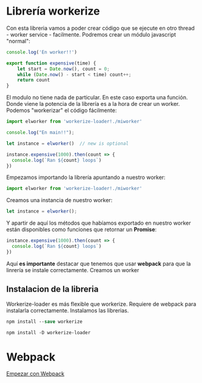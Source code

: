 # Librería workerize

Con esta libreria vamos a poder crear código que se ejecute en otro thread - worker service - facilmente. Podremos crear un módulo javascript "normal":

```js
console.log('En worker!!')

export function expensive(time) {
    let start = Date.now(), count = 0;
    while (Date.now() - start < time) count++;
    return count
}
```

El modulo no tiene nada de particular. En este caso exporta una función. Donde viene la potencia de la librería es a la hora de crear un worker. Podemos "workerizar" el código fácilmente:

```js
import elworker from 'workerize-loader!./miworker'

console.log("En main!!");

let instance = elworker()  // new is optional

instance.expensive(1000).then(count => {
  console.log(`Ran ${count} loops`)
})
```

Empezamos importando la librería apuntando a nuestro worker:

```js
import elworker from 'workerize-loader!./miworker'
```

Creamos una instancia de nuestro worker:

```js
let instance = elworker();
```

Y apartir de aquí los métodos que habíamos exportado en nuestro worker están disponibles como funciones que retornar un __Promise__:

```js
instance.expensive(1000).then(count => {
  console.log(`Ran ${count} loops`)
})
```

Aquí __es importante__ destacar que tenemos que usar __webpack__ para que la linrería se instale correctamente. Creamos un worker

## Instalacion de la libreria

Workerize-loader es más flexible que workerize. Requiere de webpack para instalarla correctamente. Instalamos las librerias.

```ps
npm install --save workerize

npm install -D workerize-loader
```

# Webpack

[Empezar con Webpack](./Webpack.md)
